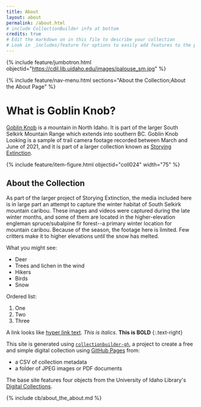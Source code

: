 ```yaml
---
title: About
layout: about
permalink: /about.html
# include CollectionBuilder info at bottom
credits: true
# Edit the markdown on in this file to describe your collection
# Look in _includes/feature for options to easily add features to the page
---
```


{% include feature/jumbotron.html objectid="https://cdil.lib.uidaho.edu/images/palouse_sm.jpg" %}

{% include feature/nav-menu.html sections="About the Collection;About the About Page" %}

# What is Goblin Knob?

[Goblin Knob](https://www.google.com/maps/place/Goblin+Knob/@48.6702031,-116.7674466,14z/data=!3m1!4b1!4m5!3m4!1s0x5363a4ca118855e5:0xc2e68276d756d2b5!8m2!3d48.670205!4d-116.749937) is a mountain in North Idaho. It is part of the larger South Selkirk Mountain Range which extends into southern BC. 
Goblin Knob Looking is a sample of trail camera footage recorded between March and June of 2021, and it is part of a larger collection known as [Storying Extinction](https://storying.onrender.com/about.html). 

{% include feature/item-figure.html objectid="coll024" width="75" %}



## About the Collection

As part of the larger project of Storying Extinction, the media included here is in large part an attempt to capture the winter habitat of South Selkirk mountain caribou. These images and videos were captured during the late winter months, and some of them are located in the higher-elevation engleman spruce/subalpine fir forest--a primary winter location for mountain caribou. Because of the season, the footage here is limited. Few critters make it to higher elevations until the snow has melted.  

What you might see:

- Deer
- Trees and lichen in the wind
- Hikers
- Birds
- Snow

Ordered list:

1. One
2. Two
3. Three

A link looks like [hyper link text](https://clamb89.github.io/goblinknob/). *This is italics*. **This is BOLD** 
{:.text-right}

This site is generated using [`collectionbuilder-gh`](https://collectionbuilding.github.io/gh/), a project to create a free and simple digital collection using [GitHub Pages](https://pages.github.com/) from: 

- a CSV of collection metadata
- a folder of JPEG images or PDF documents

The base site features four objects from the University of Idaho Library's [Digital Collections](https://www.lib.uidaho.edu/digital). 

<!-- IMPORTANT!!! DELETE this comment and the include below when you are finished editing this page for your collection. The include below introduces about page features. They will show up on your collection's about page until you delete it.  -->
{% include cb/about_the_about.md %} 
